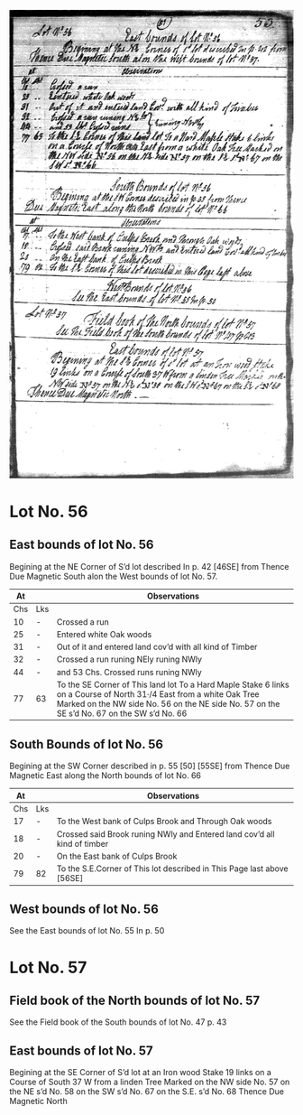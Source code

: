 ![page 51](../image/fieldbook/ovid-page-51.jpg)

# Lot No. 56

## East bounds of lot No. 56

Begining at the NE Corner of S’d lot described In p. 42 [46SE] from Thence Due Magnetic South alon the West bounds of lot No. 57.

| At |    | Observations |
| -- | -- | ------------ |
| Chs | Lks | |
10 | - | Crossed a run
25 | - | Entered white Oak woods
31 | - | Out of it and entered land cov’d with all kind of Timber
32 | - | Crossed a run runing NEly runing NWly
44 | - | and 53 Chs. Crossed runs runing NWly
77 | 63 | To the SE Corner of This land lot To a Hard Maple Stake 6 links on a Course of North 31·/4 East from a white Oak Tree Marked on the NW side No. 56 on the NE side No. 57 on the SE s’d No. 67 on the SW s’d No. 66

## South Bounds of lot No. 56

Begining at the SW Corner described in p. 55 [50] [55SE] from Thence Due Magnetic East along the North bounds of lot No. 66

| At |    | Observations |
| -- | -- | ------------ |
| Chs | Lks | |
17 | - | To the West bank of Culps Brook and Through Oak woods
18 | - | Crossed said Brook runing NWly and Entered land cov’d all kind of timber
20 | - | On the East bank of Culps Brook
79 | 82 | To the S.E.Corner of This lot described in This Page last above [56SE]

## West bounds of lot No. 56

See the East bounds of lot No. 55 In p. 50

# Lot No. 57

## Field book of the North bounds of lot No. 57

See the Field book of the South bounds of lot No. 47 p. 43

## East bounds of lot No. 57

Begining at the SE Corner of S’d lot at an Iron wood Stake 19 links on a Course of South 37 W from a linden Tree Marked on the NW side No. 57 on the NE s’d No. 58 on the SW s’d No. 67 on the S.E. s’d No. 68 Thence Due Magnetic North
